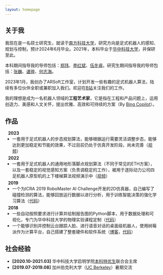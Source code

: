 ```yaml
---
layout: homepage
---
```


## 关于我

我现在是一名硕士研究生，就读于[南方科技大学](https://www.sustech.edu.cn/)，研究方向是足式机器人的感知、规划与控制，预计2024年6月毕业。2021年，本科毕业于[华中科技大学](https://www.hust.edu.cn/)，并保研至此。

本科期间指导我的导师包括：[郑玮](http://faculty.hust.edu.cn/zhengwei103/zh_CN/index.htm)、[李红斌](http://faculty.hust.edu.cn/lihongbin/zh_CN/index.htm)、[伍冬睿](https://lab.bciml.cn/)。研究生期间指导我的导师包括：[张巍](https://www.sustech.edu.cn/zh/faculties/zhangwei-2.html)、[谌骅](https://www.sustech.edu.cn/zh/faculties/chenhua.html)、[何志海](https://www.sustech.edu.cn/zh/faculties/zhihaihe.html)。

2023年1月，我创办了ARSoft工作室，计划开发一些有趣的足式机器人算法，陆续有多位伙伴全职或兼职加入我们。欢迎在[B站](https://space.bilibili.com/3461573609786035)关注我们的工作。

我的理想是成为一名机器人领域的**工程艺术家**，它是指在工程和产品问题上，运用创造力、美感和人文关怀，提出优雅、高效和可持续的方案（By [Bing Copilot](https://www.bing.com/)）。

## 作品

<h4 style="margin:0 10px 0;">2023</h4>

<ul style="margin:0 0 5px;">
  <li> 一套用于足式机器人的步态规划算法，能够根据运行需要灵活调整步态，能够达到更加稳定和节能的效果，不过目前仍处于仿真开发阶段，尚未完善（<a href="https://www.bilibili.com/video/BV1L84y1p7bA/">视频</a>）</li>
</ul>

<h4 style="margin:0 10px 0;">2022</h4>

<ul style="margin:0 0 5px;">
  <li> 一套用于足式机器人的通用地形落脚点规划算法（不同于常见的ETH方案），以及一套稳定的视觉感知方案（负责调稳定的工作），被用于逐际动力公司四足机器人原型机的上下楼梯算法视频演示中（<a href="https://www.bilibili.com/video/BV1pG4y1x7px/">视频</a>）</li>
</ul>

<h4 style="margin:0 10px 0;">2019</h4>

<ul style="margin:0 0 5px;">
  <li> 一个为ICRA 2019 RoboMaster AI Challenge开发的2D仿真器，自己编写了碰撞检测的算法，能够回放运行数据以进行分析，用于训练智能决策的强化学习算法（<a href="https://github.com/LoveThinkinghard/RoboMaster-AI-Challenge-Simulator-2D">代码</a>）</li>
</ul>

<h4 style="margin:0 10px 0;">2018</h4>

<ul style="margin:0 0 20px;">
  <li> 一些自动按照要求进行计算并绘制报告图的Python脚本，用于数据处理和可视化，专门为华中科技大学的物理实验课程定制（<a href="https://github.com/LoveThinkinghard/HUST-Physcis-Experiments-Plot-and-Dataprocess">代码</a>）</li>
  <li> 一个能够识别并控制云台跟踪人脸、进行语音对话的桌面级机器人，使用树莓派作为计算平台，自己搭建了整套硬件和软件系统（<a href="https://blog.csdn.net/yonglisikao/article/details/82804318">博客</a>，<a href="https://github.com/LoveThinkinghard/Raspibot">代码</a>）</li>
</ul>

## 社会经验

- **[2020.10-2021.03]** 华中科技大学启明学院[本科特优生](http://qiming.hust.edu.cn/rcpy/bktys.htm)联合会主席
- **[2019.07-2019.08]** 加州伯克利大学（[UC Berkeley](https://www.berkeley.edu/)）暑期交流

